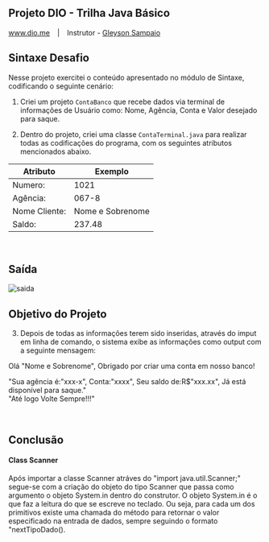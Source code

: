 ## Projeto DIO - Trilha Java Básico

www.dio.me &ensp; | &ensp; Instrutor - [Gleyson Sampaio](https://github.com/glysns)

## Sintaxe Desafio

Nesse projeto exercitei o conteúdo apresentado no módulo de Sintaxe, codificando o seguinte cenário:

1. Criei um projeto `ContaBanco` que recebe dados via terminal de informações de Usuário como: Nome, Agência, Conta e Valor desejado para saque.

2. Dentro do projeto, criei uma classe `ContaTerminal.java` para realizar todas as codificações do programa, com os seguintes atributos mencionados abaixo.


| Atributo  | Exemplo   
| --------- | ------- 
| Numero:    | 1021 
| Agência:   | 067-8
| Nome Cliente: | Nome e Sobrenome
| Saldo: |237.48
&ensp;
&ensp;

## Saída 
![saida](https://github.com/aguinaldo1/dio-trilha-basico-java/assets/49000442/16593f64-af4d-4d0a-b674-7bd1c7a87c9b)
&ensp;
&ensp;
## Objetivo do Projeto

3. Depois de todas as informações terem sido inseridas, através do imput em linha de comando, o sistema exibe as informações como output com a seguinte mensagem:

Olá "Nome e Sobrenome", 
    Obrigado por criar uma conta em nosso banco! 

"Sua agência é:"xxx-x", Conta:"xxxx", Seu saldo de:R$"xxx.xx", Já está disponível para saque."              
    "Até logo Volte Sempre!!!"

&ensp;
&ensp;

## Conclusão
#### Class Scanner
Após importar a classe Scanner atráves do "import java.util.Scanner;" segue-se com a criação do objeto do tipo Scanner que passa como argumento o objeto System.in dentro do construtor.
O objeto System.in é o que faz a leitura do que se escreve no teclado. 
Ou seja, para cada um dos primitivos existe uma chamada do método para retornar o valor especificado na entrada de dados, sempre seguindo o formato "nextTipoDado().
